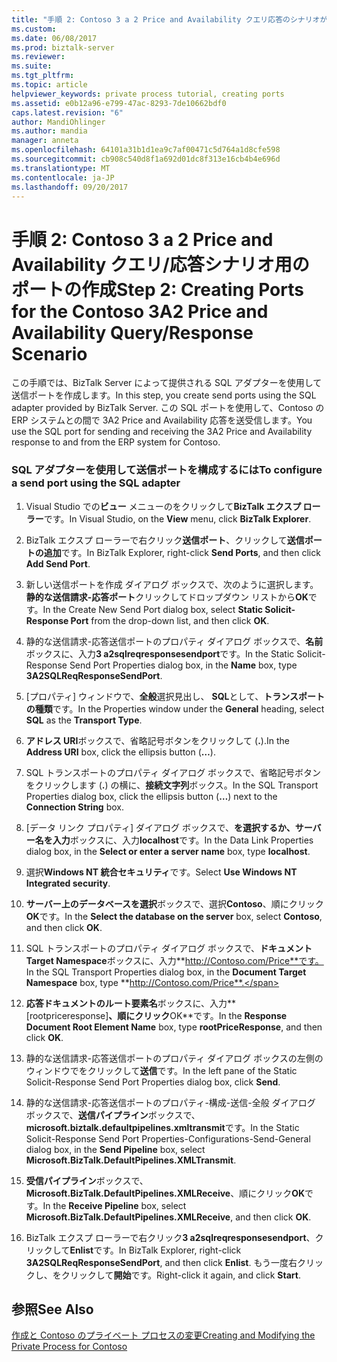```yaml
---
title: "手順 2: Contoso 3 a 2 Price and Availability クエリ応答のシナリオが BizTalk エクスプ ローラーのポートの作成 |Microsoft ドキュメント"
ms.custom: 
ms.date: 06/08/2017
ms.prod: biztalk-server
ms.reviewer: 
ms.suite: 
ms.tgt_pltfrm: 
ms.topic: article
helpviewer_keywords: private process tutorial, creating ports
ms.assetid: e0b12a96-e799-47ac-8293-7de10662bdf0
caps.latest.revision: "6"
author: MandiOhlinger
ms.author: mandia
manager: anneta
ms.openlocfilehash: 64101a31b1d1ea9c7af00471c5d764a1d8cfe598
ms.sourcegitcommit: cb908c540d8f1a692d01dc8f313e16cb4b4e696d
ms.translationtype: MT
ms.contentlocale: ja-JP
ms.lasthandoff: 09/20/2017
---
```

# <a name="step-2-creating-ports-for-the-contoso-3a2-price-and-availability-queryresponse-scenario"></a><span data-ttu-id="a76e2-102">手順 2: Contoso 3 a 2 Price and Availability クエリ/応答シナリオ用のポートの作成</span><span class="sxs-lookup"><span data-stu-id="a76e2-102">Step 2: Creating Ports for the Contoso 3A2 Price and Availability Query/Response Scenario</span></span>
<span data-ttu-id="a76e2-103">この手順では、BizTalk Server によって提供される SQL アダプターを使用して送信ポートを作成します。</span><span class="sxs-lookup"><span data-stu-id="a76e2-103">In this step, you create send ports using the SQL adapter provided by BizTalk Server.</span></span> <span data-ttu-id="a76e2-104">この SQL ポートを使用して、Contoso の ERP システムとの間で 3A2 Price and Availability 応答を送受信します。</span><span class="sxs-lookup"><span data-stu-id="a76e2-104">You use the SQL port for sending and receiving the 3A2 Price and Availability response to and from the ERP system for Contoso.</span></span>  
  
### <a name="to-configure-a-send-port-using-the-sql-adapter"></a><span data-ttu-id="a76e2-105">SQL アダプターを使用して送信ポートを構成するには</span><span class="sxs-lookup"><span data-stu-id="a76e2-105">To configure a send port using the SQL adapter</span></span>  
  
1.  <span data-ttu-id="a76e2-106">Visual Studio での**ビュー**  メニューのをクリックして**BizTalk エクスプ ローラー**です。</span><span class="sxs-lookup"><span data-stu-id="a76e2-106">In Visual Studio, on the **View** menu, click **BizTalk Explorer**.</span></span>  
  
2.  <span data-ttu-id="a76e2-107">BizTalk エクスプ ローラーで右クリック**送信ポート**、クリックして**送信ポートの追加**です。</span><span class="sxs-lookup"><span data-stu-id="a76e2-107">In BizTalk Explorer, right-click **Send Ports**, and then click **Add Send Port**.</span></span>  
  
3.  <span data-ttu-id="a76e2-108">新しい送信ポートを作成 ダイアログ ボックスで、次のように選択します。**静的な送信請求-応答ポート**クリックしてドロップダウン リストから**OK**です。</span><span class="sxs-lookup"><span data-stu-id="a76e2-108">In the Create New Send Port dialog box, select **Static Solicit-Response Port** from the drop-down list, and then click **OK**.</span></span>  
  
4.  <span data-ttu-id="a76e2-109">静的な送信請求-応答送信ポートのプロパティ ダイアログ ボックスで、**名前**ボックスに、入力**3 a2sqlreqresponsesendport**です。</span><span class="sxs-lookup"><span data-stu-id="a76e2-109">In the Static Solicit-Response Send Port Properties dialog box, in the **Name** box, type **3A2SQLReqResponseSendPort**.</span></span>  
  
5.  <span data-ttu-id="a76e2-110">[プロパティ] ウィンドウで、**全般**選択見出し、 **SQL**として、**トランスポートの種類**です。</span><span class="sxs-lookup"><span data-stu-id="a76e2-110">In the Properties window under the **General** heading, select **SQL** as the **Transport Type**.</span></span>  
  
6.  <span data-ttu-id="a76e2-111">**アドレス URI**ボックスで、省略記号ボタンをクリックして (**.**).</span><span class="sxs-lookup"><span data-stu-id="a76e2-111">In the **Address URI** box, click the ellipsis button (**…**).</span></span>  
  
7.  <span data-ttu-id="a76e2-112">SQL トランスポートのプロパティ ダイアログ ボックスで、省略記号ボタンをクリックします (**.**) の横に、**接続文字列**ボックス。</span><span class="sxs-lookup"><span data-stu-id="a76e2-112">In the SQL Transport Properties dialog box, click the ellipsis button (**…**) next to the **Connection String** box.</span></span>  
  
8.  <span data-ttu-id="a76e2-113">[データ リンク プロパティ] ダイアログ ボックスで、**を選択するか、サーバー名を入力**ボックスに、入力**localhost**です。</span><span class="sxs-lookup"><span data-stu-id="a76e2-113">In the Data Link Properties dialog box, in the **Select or enter a server name** box, type **localhost**.</span></span>  
  
9. <span data-ttu-id="a76e2-114">選択**Windows NT 統合セキュリティ**です。</span><span class="sxs-lookup"><span data-stu-id="a76e2-114">Select **Use Windows NT Integrated security**.</span></span>  
  
10. <span data-ttu-id="a76e2-115">**サーバー上のデータベースを選択**ボックスで、選択**Contoso**、順にクリック**OK**です。</span><span class="sxs-lookup"><span data-stu-id="a76e2-115">In the **Select the database on the server** box, select **Contoso**, and then click **OK**.</span></span>  
  
11. <span data-ttu-id="a76e2-116">SQL トランスポートのプロパティ ダイアログ ボックスで、**ドキュメント Target Namespace**ボックスに、入力**http://Contoso.com/Price**です。</span><span class="sxs-lookup"><span data-stu-id="a76e2-116">In the SQL Transport Properties dialog box, in the **Document Target Namespace** box, type **http://Contoso.com/Price**.</span></span>  
  
12. <span data-ttu-id="a76e2-117">**応答ドキュメントのルート要素名**ボックスに、入力**[rootpriceresponse]**、順にクリック**OK**です。</span><span class="sxs-lookup"><span data-stu-id="a76e2-117">In the **Response Document Root Element Name** box, type **rootPriceResponse**, and then click **OK**.</span></span>  
  
13. <span data-ttu-id="a76e2-118">静的な送信請求-応答送信ポートのプロパティ ダイアログ ボックスの左側のウィンドウでをクリックして**送信**です。</span><span class="sxs-lookup"><span data-stu-id="a76e2-118">In the left pane of the Static Solicit-Response Send Port Properties dialog box, click **Send**.</span></span>  
  
14. <span data-ttu-id="a76e2-119">静的な送信請求-応答送信ポートのプロパティ-構成-送信-全般 ダイアログ ボックスで、**送信パイプライン**ボックスで、 **microsoft.biztalk.defaultpipelines.xmltransmit**です。</span><span class="sxs-lookup"><span data-stu-id="a76e2-119">In the Static Solicit-Response Send Port Properties-Configurations-Send-General dialog box, in the **Send Pipeline** box, select **Microsoft.BizTalk.DefaultPipelines.XMLTransmit**.</span></span>  
  
15. <span data-ttu-id="a76e2-120">**受信パイプライン**ボックスで、 **Microsoft.BizTalk.DefaultPipelines.XMLReceive**、順にクリック**OK**です。</span><span class="sxs-lookup"><span data-stu-id="a76e2-120">In the **Receive Pipeline** box, select **Microsoft.BizTalk.DefaultPipelines.XMLReceive**, and then click **OK**.</span></span>  
  
16. <span data-ttu-id="a76e2-121">BizTalk エクスプ ローラーで右クリック**3 a2sqlreqresponsesendport**、クリックして**Enlist**です。</span><span class="sxs-lookup"><span data-stu-id="a76e2-121">In BizTalk Explorer, right-click **3A2SQLReqResponseSendPort**, and then click **Enlist**.</span></span> <span data-ttu-id="a76e2-122">もう一度右クリックし、をクリックして**開始**です。</span><span class="sxs-lookup"><span data-stu-id="a76e2-122">Right-click it again, and click **Start**.</span></span>  
  
## <a name="see-also"></a><span data-ttu-id="a76e2-123">参照</span><span class="sxs-lookup"><span data-stu-id="a76e2-123">See Also</span></span>  
 [<span data-ttu-id="a76e2-124">作成と Contoso のプライベート プロセスの変更</span><span class="sxs-lookup"><span data-stu-id="a76e2-124">Creating and Modifying the Private Process for Contoso</span></span>](creating-and-modifying-the-private-process-for-contoso.md)